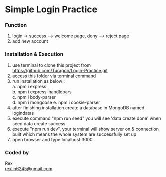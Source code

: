 # Simple Login Practice

### Function
 1. login -> success --> welcome page, deny --> reject page   
 2. add new account

### Installation & Execution
 1. use terminal to clone this project from https://github.com/Turagon/Login-Practice.git
 2. access this folder via terminal command
 3. run installation as below :   
   a. npm i express   
   b. npm i express-handlebars   
   c. npm i body-parser   
   d. npm i mongoose
   e. npm i cookie-parser      
 4. after finishing installation create a database in MongoDB named logindatas      
 5. execute command "npm run seed" you will see 'data create done' when seed data create success      
 6. execute "npm run dev", your terminal will show server on & connection built which means the whole system are successfully set up   
 7. open browser and type localhost:3000   

### Coded by 
 Rex   
 rexlin6245@gmail.com

